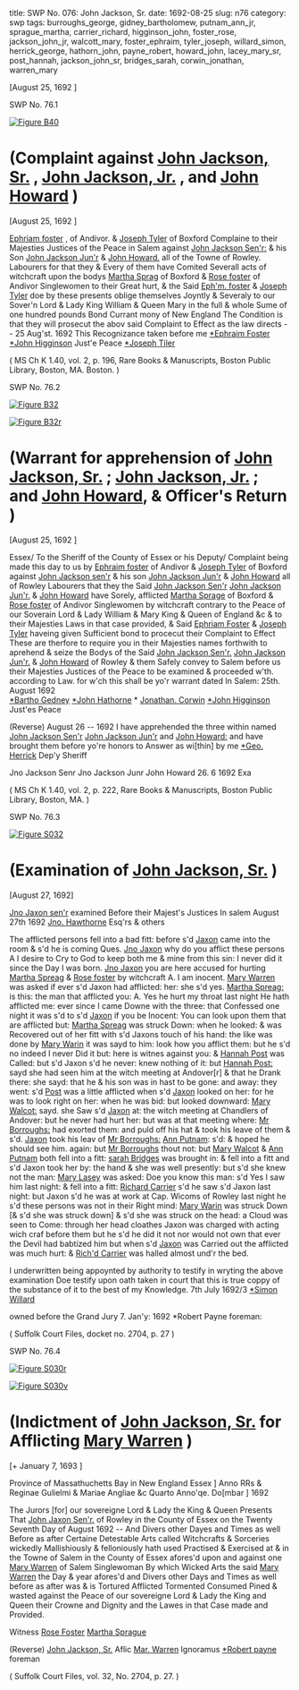 title: SWP No. 076: John Jackson, Sr.
date: 1692-08-25
slug: n76
category: swp
tags: burroughs_george, gidney_bartholomew, putnam_ann_jr, sprague_martha, carrier_richard, higginson_john, foster_rose, jackson_john_jr, walcott_mary, foster_ephraim, tyler_joseph, willard_simon, herrick_george, hathorn_john, payne_robert, howard_john, lacey_mary_sr, post_hannah, jackson_john_sr, bridges_sarah, corwin_jonathan, warren_mary




[August 25, 1692 ]

<div markdown class="doc" id="n76.1">

<div class="doc_id">SWP No. 76.1</div>


<span markdown class="figure">[![Figure B40](archives/BPL/gifs/B40.gif)](archives/BPL/LARGE/B40.jpg)</span>

# (Complaint against [John Jackson, Sr.](/tag/jackson_john_sr.html) , [John Jackson, Jr.](/tag/jackson_john_jr.html) , and [John Howard](/tag/howard_john.html) )

[August 25, 1692 ]

 [Ephriam foster](/tag/foster_ephraim.html) , of Andivor. & [Joseph Tyler](/tag/tyler_joseph.html) of Boxford Complaine to their Majesties Justices of the Peace in Salem against [John Jackson Sen'r:](/tag/jackson_john_sr.html) & his Son [John Jackson Jun'r](/tag/jackson_john_jr.html) & [John Howard.](/tag/howard_john.html) all of the Towne of Rowley. Labourers for that they & Every of them have Comited Severall acts of witchcraft upon the bodys [Martha Sprag](/tag/sprague_martha.html) of Boxford & [Rose foster](/tag/foster_rose.html) of Andivor Singlewomen to their Great hurt, & the Said [Eph'm. foster](/tag/foster_ephraim.html) & [Joseph Tyler](/tag/tyler_joseph.html) doe by these presents oblige themselves Joyntly & Severaly to our Sover'n Lord & Lady King William & Queen Mary in the full & whole Sume of one hundred pounds Bond Currant mony of New England The Condition is that they will prosecut the abov said Complaint to Effect as the law directs -- 25 Aug'st. 1692 
This Recognizance taken before me                         [*Ephraim Foster](/tag/foster_ephraim.html)
[*John Higginson](/tag/higginson_john.html) Just'e Peace  [*Joseph Tiler](/tag/tyler_joseph.html)
                                    
( MS Ch K 1.40, vol. 2, p. 196, Rare Books & Manuscripts, Boston Public Library, Boston, MA. Boston. )


</div>



<div markdown class="doc" id="n76.2">

<div class="doc_id">SWP No. 76.2</div>


<span markdown class="figure">[![Figure B32](archives/BPL/gifs/B32.gif)](archives/BPL/LARGE/B32.jpg)</span>

<span markdown class="figure">[![Figure B32r](archives/BPL/gifs/B32A.gif)](archives/BPL/LARGE/B32A.jpg)</span>

# (Warrant for apprehension of [John Jackson, Sr.](/tag/jackson_john_sr.html) ; [John Jackson, Jr.](/tag/jackson_john_jr.html) ; and [John Howard](/tag/howard_john.html), & Officer's Return )

[August 25, 1692 ]

Essex/ To the Sheriff of the County of Essex or his Deputy/ Complaint being made this day to us by [Ephraim foster](/tag/foster_ephraim.html) of Andivor & [Joseph Tyler](/tag/tyler_joseph.html) of Boxford against [John Jackson sen'r](/tag/jackson_john_sr.html) & his son [John Jackson Jun'r](/tag/jackson_john_jr.html) & [John Howard](/tag/howard_john.html) all of Rowley Labourers that they the Said [John Jackson Sen'r](/tag/jackson_john_sr.html) [John Jackson Jun'r.](/tag/jackson_john_jr.html) & [John Howard](/tag/howard_john.html) have Sorely, afflicted [Martha Sprage](/tag/sprague_martha.html) of Boxford & [Rose foster](/tag/foster_rose.html) of Andivor Singlewomen by witchcraft contrary to the Peace of our Soverain Lord & Lady William & Mary King & Queen of England &c & to their Majesties Laws in that case provided, & Said [Ephriam Foster](/tag/foster_ephraim.html) & [Joseph Tyler](/tag/tyler_joseph.html) haveing given Sufficient bond to procecut their Complaint to Effect These are therfore to require you in their Majesties names forthwith to aprehend & seize the Bodys of the Said [John Jackson Sen'r.](/tag/jackson_john_sr.html) [John Jackson Jun'r.](/tag/jackson_john_jr.html) & [John Howard](/tag/howard_john.html) of Rowley & them Safely convey to Salem before us their Majesties Justices of the Peace to be examined & proceeded w'th. according to Law. for w'ch this shall be yo'r warrant dated In Salem:
25th. August 1692  
                                         [*Bartho Gedney](/tag/gidney_bartholomew.html) 
                                         [*John Hathorne](/tag/hathorn_john.html) 
                                         * [Jonathan. Corwin](/tag/corwin_jonathan.html) 
                                         [*John Higginson](/tag/higginson_john.html) Just'es Peace  

(Reverse) August 26 -- 1692 I have apprehended the three within named [John Jackson Sen'r](/tag/jackson_john_sr.html) [John Jackson Jun'r](/tag/jackson_john_jr.html) and [John Howard:](/tag/howard_john.html) and have brought them before yo're honors to Answer as wi[thin] by me [*Geo. Herrick](/tag/herrick_george.html) Dep'y Sheriff 

Jno Jackson Senr 
Jno Jackson Junr 
John Howard 26. 6 1692 
Exa 

( MS Ch K 1.40, vol. 2, p. 222, Rare Books & Manuscripts, Boston Public Library, Boston, MA. )

</div>



<div markdown class="doc" id="n76.3">

<div class="doc_id">SWP No. 76.3</div>


<span markdown class="figure">[![Figure S032](archives/Suffolk/small/S032.jpg)](archives/Suffolk/large/S032.jpg)</span>

# (Examination of [John Jackson, Sr.](/tag/jackson_john_sr.html) )

[August 27, 1692]

 [Jno Jaxon sen'r](/tag/jackson_john_sr.html) examined Before their Majest's Justices In salem August 27th 1692  [Jno. Hawthorne](/tag/hathorn_john.html) Esq'rs & others

The afflicted persons fell into a bad fitt: before s'd [Jaxon](/tag/jackson_john_sr.html) came into the room & s'd he is coming
Ques. [Jno Jaxon](/tag/jackson_john_sr.html) why do you afflict these persons A I desire to Cry to God to keep both me & mine from this sin: I never did it since the Day I was born.
[Jno Jaxon](/tag/jackson_john_sr.html) you are here accused for hurting [Martha Spreag](/tag/sprague_martha.html) & [Rose foster](/tag/foster_rose.html) by witchcraft A. I am inocent.
[Mary Warren](/tag/warren_mary.html) was asked if ever s'd Jaxon had afflicted: her: she s'd yes.
[Martha Spreag:](/tag/sprague_martha.html) is this: the man that afflicted you: A. Yes he hurt my throat last night He hath afflicted me: ever since I came Downe with the three: that Confessed one night it was s'd to s'd [Jaxon](/tag/jackson_john_sr.html) if you be  Inocent: You can look upon them that are afflicted but: [Martha Spreag](/tag/sprague_martha.html) was struck Down: when he looked: & was Recovered out of her fitt with s'd Jaxons touch of his hand: the like was done by [Mary Warin](/tag/warren_mary.html) it was sayd to him: look how you afflict them: but he s'd no indeed I never Did it but: here is witnes against you: & [Hannah Post](/tag/post_hannah.html) was Called: but s'd Jaxon s'd he never: knew nothing of it: but [Hannah Post:](/tag/post_hannah.html) sayd she had seen him at the witch meeting at Andover[r] & that he Drank there: she sayd: that he & his son was in hast to be gone: and away: they went: s'd [Post](/tag/post_hannah.html) was a little afflicted when s'd [Jaxon](/tag/jackson_john_sr.html) looked on her: for he was to look right on her: when he was bid: but looked downward: [Mary Walcot:](/tag/walcott_mary.html) sayd. she Saw s'd [Jaxon](/tag/jackson_john_sr.html) at: the witch meeting at Chandlers of Andover: but he never had hurt her: but was at that meeting where: [Mr Borroughs:](/tag/burroughs_george.html) had exorted them: and puld off his hat & took his leave of them & s'd. [Jaxon](/tag/jackson_john_sr.html) took his leav of [Mr Borroughs:](/tag/burroughs_george.html) [Ann Putnam](/tag/putnam_ann_jr.html): s'd: & hoped he should see him. again: but [Mr Borroughs](/tag/burroughs_george.html) thout not: but [Mary Walcot](/tag/walcott_mary.html) & [Ann Putnam](/tag/putnam_ann_jr.html) both fell into a fitt: [sarah Bridges](/tag/bridges_sarah.html) was brought in: & fell into a fitt and s'd Jaxon took her by: the hand & she was well presently: but s'd she knew not the man: [Mary Lasey](/tag/lacey_mary_sr.html) was asked: Doe you know this man: s'd Yes I saw him last night: & fell into a fitt: [Richard Carrier](/tag/carrier_richard.html) s'd he saw s'd Jaxon last night: but Jaxon s'd he was at work at Cap. Wicoms of Rowley last night he s'd these persons was not in their Right mind: [Mary Warin](/tag/warren_mary.html) was struck Down [& s'd she was struck down] & s'd she was struck on the head: a Cloud was seen to Come: through her head cloathes Jaxon was charged with acting wich craf before them but he s'd he did it not nor would not own that ever the Devil had babtized him but when s'd [Jaxon](/tag/jackson_john_sr.html) was Carried out the afflicted was much hurt: & [Rich'd Carrier](/tag/carrier_richard.html) was halled almost und'r the bed.

I underwritten being appoynted by authority to testify in wryting the above examination Doe testify upon oath taken in court that this is true coppy of the substance of it to the best of my Knowledge. 7th July 1692/3 [*Simon Willard](/tag/willard_simon.html)

owned before the Grand Jury 
7. Jan'y: 1692  *Robert Payne foreman:

( Suffolk Court Files, docket no. 2704, p. 27 )


</div>



<div markdown class="doc" id="n76.4">

<div class="doc_id">SWP No. 76.4</div>


<span markdown class="figure">[![Figure S030r](archives/Suffolk/small/S030A.jpg)](archives/Suffolk/large/S030A.jpg)</span>

<span markdown class="figure">[![Figure S030v](archives/Suffolk/small/S030B.jpg)](archives/Suffolk/large/S030B.jpg)</span>

# (Indictment of [John Jackson, Sr.](/tag/jackson_john_sr.html) for Afflicting [Mary Warren](/tag/warren_mary.html) )

[+ January 7, 1693 ]

Province of Massathuchetts Bay in New England Essex ] Anno RRs & Reginae Gulielmi & Mariae Angliae &c Quarto Anno'qe. Do[mbar ] 1692

The Jurors [for] our sovereigne Lord & Lady the King & Queen Presents That [John Jaxon Sen'r.](/tag/jackson_john_sr.html) of Rowley in the County of Essex on the Twenty Seventh Day of August 1692 -- And Divers other Dayes and Times as well Before as after Certaine Detestable Arts called Witchcrafts & Sorceries wickedly Mallishiously & felloniously hath used Practised & Exercised at & in the Towne of Salem in the County of Essex afores'd upon and against one [Mary Warren](/tag/warren_mary.html) of Salem Singlewoman By which Wicked Arts the said [Mary Warren](/tag/warren_mary.html) the Day & year afores'd and Divers other Days and Times as well before as after was & is Tortured Afflicted Tormented Consumed Pined & wasted against the Peace of our sovereigne Lord & Lady the King and Queen their Crowne and Dignity and the Lawes in that Case made and Provided.

Witness 
[Rose Foster](/tag/foster_rose.html)
[Martha Sprague](/tag/sprague_martha.html)

(Reverse)  [John Jackson, Sr.](/tag/jackson_john_sr.html) Aflic [Mar. Warren](/tag/warren_mary.html)
Ignoramus 
[*Robert payne](/tag/payne_robert.html) foreman

( Suffolk Court Files, vol. 32, No. 2704, p. 27. )


</div>

